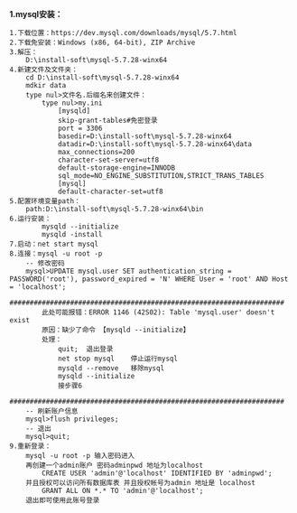 
**1.mysql安装：**

    1.下载位置：https://dev.mysql.com/downloads/mysql/5.7.html
    2.下载免安装：Windows (x86, 64-bit), ZIP Archive
    3.解压：
        D:\install-soft\mysql-5.7.28-winx64
    4.新建文件及文件夹：
        cd D:\install-soft\mysql-5.7.28-winx64
        mdkir data
        type nul>文件名.后缀名来创建文件：
            type nul>my.ini
                [mysqld]
                skip-grant-tables#免密登录
                port = 3306
                basedir=D:\install-soft\mysql-5.7.28-winx64
                datadir=D:\install-soft\mysql-5.7.28-winx64\data
                max_connections=200
                character-set-server=utf8
                default-storage-engine=INNODB
                sql_mode=NO_ENGINE_SUBSTITUTION,STRICT_TRANS_TABLES
                [mysql]
                default-character-set=utf8
    5.配置环境变量path：
        path:D:\install-soft\mysql-5.7.28-winx64\bin
    6.运行安装：
            mysqld --initialize
            mysqld -install    
    7.启动：net start mysql
    8.连接：mysql -u root -p
        -- 修改密码
        mysql>UPDATE mysql.user SET authentication_string = PASSWORD('root'), password_expired = 'N' WHERE User = 'root' AND Host = 'localhost';
            ####################################################################
            此处可能报错：ERROR 1146 (42S02): Table 'mysql.user' doesn't exist
            原因：缺少了命令 【mysqld --initialize】
            处理：
                quit;  退出登录
                net stop mysql    停止运行mysql
                mysqld --remove   移除mysql
                mysqld --initialize
                接步骤6
            ####################################################################
        -- 刷新账户信息
        mysql>flush privileges;      
        -- 退出
        mysql>quit;
    9.重新登录：
        mysql -u root -p 输入密码进入
        再创建一个admin账户 密码adminpwd 地址为localhost
            CREATE USER 'admin'@'localhost' IDENTIFIED BY 'adminpwd';
        并且授权可以访问所有数据库表 并且授权帐号为admin 地址是 localhost
            GRANT ALL ON *.* TO 'admin'@'localhost';        
        退出即可使用此账号登录
